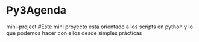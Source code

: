 # Py3Agenda
mini-project
#Este mini proyecto está orientado a los scripts en python y lo que podemos hacer con ellos desde simples prácticas
